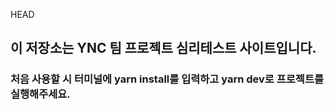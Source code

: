 HEAD

## 이 저장소는 YNC 팀 프로젝트 심리테스트 사이트입니다.

### 처음 사용할 시 터미널에 yarn install를 입력하고 yarn dev로 프로젝트를 실행해주세요.
